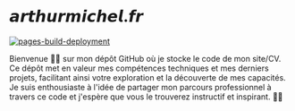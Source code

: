 <h1>𝙖𝙧𝙩𝙝𝙪𝙧𝙢𝙞𝙘𝙝𝙚𝙡.𝙛𝙧</h1>

[![pages-build-deployment](https://github.com/arthrmchl/arthurmichel.fr/actions/workflows/pages/pages-build-deployment/badge.svg)](https://github.com/arthrmchl/arthurmichel.fr/actions/workflows/pages/pages-build-deployment)

Bienvenue 👋🏻 sur mon dépôt GitHub où je stocke le code de mon site/CV. Ce dépôt met en valeur mes compétences techniques et mes derniers projets, facilitant ainsi votre exploration et la découverte de mes capacités. Je suis enthousiaste à l'idée de partager mon parcours professionnel à travers ce code et j'espère que vous le trouverez instructif et inspirant. 🙇🏻
